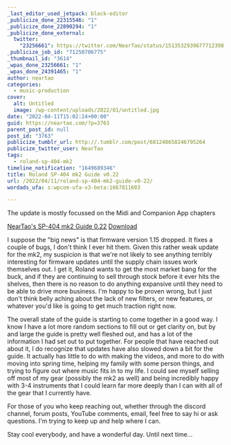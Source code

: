 ```yaml
---
_last_editor_used_jetpack: block-editor
_publicize_done_22315546: "1"
_publicize_done_22890294: "1"
_publicize_done_external:
  twitter:
    "23256661": https://twitter.com/NearTao/status/1513532939677712398
_publicize_job_id: "71250706775"
_thumbnail_id: "3614"
_wpas_done_23256661: "1"
_wpas_done_24391465: "1"
author: neartao
categories:
  - music-production
cover:
  alt: Untitled
  image: /wp-content/uploads/2022/01/untitled.jpg
date: "2022-04-11T15:02:24+00:00"
guid: https://neartao.com/?p=3763
parent_post_id: null
post_id: "3763"
publicize_tumblr_url: http://.tumblr.com/post/681248658246795264
publicize_twitter_user: NearTao
tags:
  - roland-sp-404-mk2
timeline_notification: "1649689346"
title: Roland SP-404 mk2 Guide v0.22
url: /2022/04/11/roland-sp-404-mk2-guide-v0-22/
wordads_ufa: s:wpcom-ufa-v3-beta:1667811603

---
```

The update is mostly focussed on the Midi and Companion App chapters

[NearTao's SP-404 mk2 Guide 0.22](/wp-content/uploads/2022/04/neartaos-sp-404-mk2-guide-0.22.pdf) [Download](/wp-content/uploads/2022/04/neartaos-sp-404-mk2-guide-0.22.pdf)

I suppose the "big news" is that firmware version 1.15 dropped. It fixes a couple of bugs, I don't think I ever hit them. Given this rather weak update for the mk2, my suspicion is that we're not likely to see anything terribly interesting for firmware updates until the supply chain issues work themselves out. I get it, Roland wants to get the most market bang for the buck, and if they are continuing to sell through stock before it ever hits the shelves, then there is no reason to do anything expansive until they need to be able to drive more business. I'm happy to be proven wrong, but I just don't think belly aching about the lack of new filters, or new features, or whatever you'd like is going to get much traction right now.

The overall state of the guide is starting to come together in a good way. I know I have a lot more random sections to fill out or get clarity on, but by and large the guide is pretty well fleshed out, and has a lot of the information I had set out to put together. For people that have reached out about it, I do recognize that updates have also slowed down a bit for the guide. It actually has little to do with making the videos, and more to do with moving into spring time, helping my family with some person things, and trying to figure out where music fits in to my life. I could see myself selling off most of my gear (possibly the mk2 as well) and being incredibly happy with 3-4 instruments that I could learn far more deeply than I can with all of the gear that I currently have.

For those of you who keep reaching out, whether through the discord channel, forum posts, YouTube comments, email, feel free to say hi or ask questions. I'm trying to keep up and help where I can.

Stay cool everybody, and have a wonderful day. Until next time...
